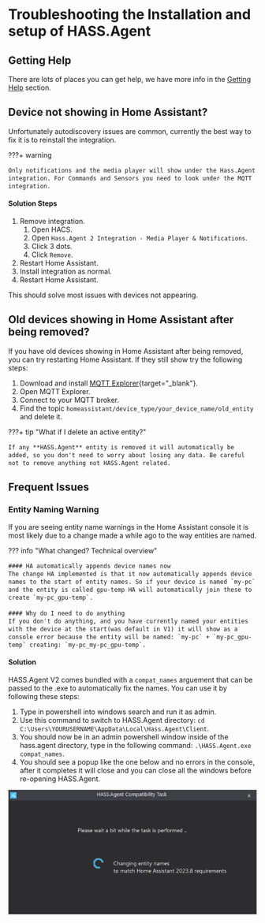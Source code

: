 # Troubleshooting the Installation and setup of HASS.Agent

## Getting Help

There are lots of places you can get help, we have more info in the [Getting Help](../getting-help.md) section.

## Device not showing in Home Assistant?

Unfortunately autodiscovery issues are common, currently the best way to fix it is to reinstall the integration.

???+ warning

    Only notifications and the media player will show under the Hass.Agent integration. For Commands and Sensors you need to look under the MQTT integration.

#### Solution Steps

1. Remove integration.
      1. Open HACS.
      2. Open `Hass.Agent 2 Integration - Media Player & Notifications`.
      3. Click 3 dots.
      4. Click `Remove`.
2. Restart Home Assistant.
3. Install integration as normal.
4. Restart Home Assistant.

This should solve most issues with devices not appearing.

## Old devices showing in Home Assistant after being removed?

If you have old devices showing in Home Assistant after being removed, you can try restarting Home Assistant. If they still show try the following steps:

1. Download and install [MQTT Explorer](https://mqtt-explorer.com/){target="_blank"}.
2. Open MQTT Explorer.
3. Connect to your MQTT broker.
4. Find the topic `homeassistant/device_type/your_device_name/old_entity` and delete it.

???+ tip "What if I delete an active entity?"

    If any **HASS.Agent** entity is removed it will automatically be added, so you don't need to worry about losing any data. Be careful not to remove anything not HASS.Agent related.

## Frequent Issues

### Entity Naming Warning

If you are seeing entity name warnings in the Home Assistant console it is most likely due to a change made a while ago to the way entities are named.

??? info "What changed? Technical overview"

    #### HA automatically appends device names now
    The change HA implemented is that it now automatically appends device names to the start of entity names. So if your device is named `my-pc` and the entity is called gpu-temp HA will automatically join these to create `my-pc_gpu-temp`.

    #### Why do I need to do anything
    If you don't do anything, and you have currently named your entities with the device at the start(was default in V1) it will show as a console error because the entity will be named: `my-pc` + `my-pc_gpu-temp` creating: `my-pc_my-pc_gpu-temp`.

#### Solution

HASS.Agent V2 comes bundled with a `compat_names` arguement that can be passed to the .exe to automatically fix the names. You can use it by following these steps:

1. Type in powershell into windows search and run it as admin.
2. Use this command to switch to HASS.Agent directory: `cd C:\Users\YOURUSERNAME\AppData\Local\Hass.Agent\Client`.
3. You should now be in an admin powershell window inside of the hass.agent directory, type in the following command: `.\HASS.Agent.exe compat_names`.
4. You should see a popup like the one below and no errors in the console, after it completes it will close and you can close all the windows before re-opening HASS.Agent.

![Compat Names Processing Dialog](../assets/images/screenshots/compat_names.PNG)